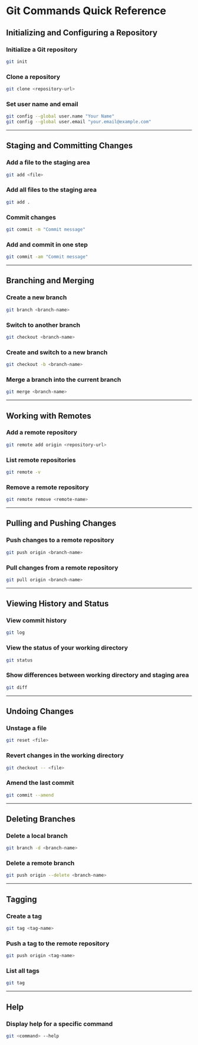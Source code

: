 
# Git Commands Quick Reference

## Initializing and Configuring a Repository

### Initialize a Git repository
```bash
git init
```

### Clone a repository
```bash
git clone <repository-url>
```

### Set user name and email
```bash
git config --global user.name "Your Name"
git config --global user.email "your.email@example.com"
```

---

## Staging and Committing Changes

### Add a file to the staging area
```bash
git add <file>
```

### Add all files to the staging area
```bash
git add .
```

### Commit changes
```bash
git commit -m "Commit message"
```

### Add and commit in one step
```bash
git commit -am "Commit message"
```

---

## Branching and Merging

### Create a new branch
```bash
git branch <branch-name>
```

### Switch to another branch
```bash
git checkout <branch-name>
```

### Create and switch to a new branch
```bash
git checkout -b <branch-name>
```

### Merge a branch into the current branch
```bash
git merge <branch-name>
```

---

## Working with Remotes

### Add a remote repository
```bash
git remote add origin <repository-url>
```

### List remote repositories
```bash
git remote -v
```

### Remove a remote repository
```bash
git remote remove <remote-name>
```

---

## Pulling and Pushing Changes

### Push changes to a remote repository
```bash
git push origin <branch-name>
```

### Pull changes from a remote repository
```bash
git pull origin <branch-name>
```

---

## Viewing History and Status

### View commit history
```bash
git log
```

### View the status of your working directory
```bash
git status
```

### Show differences between working directory and staging area
```bash
git diff
```

---

## Undoing Changes

### Unstage a file
```bash
git reset <file>
```

### Revert changes in the working directory
```bash
git checkout -- <file>
```

### Amend the last commit
```bash
git commit --amend
```

---

## Deleting Branches

### Delete a local branch
```bash
git branch -d <branch-name>
```

### Delete a remote branch
```bash
git push origin --delete <branch-name>
```

---

## Tagging

### Create a tag
```bash
git tag <tag-name>
```

### Push a tag to the remote repository
```bash
git push origin <tag-name>
```

### List all tags
```bash
git tag
```

---

## Help

### Display help for a specific command
```bash
git <command> --help
```

